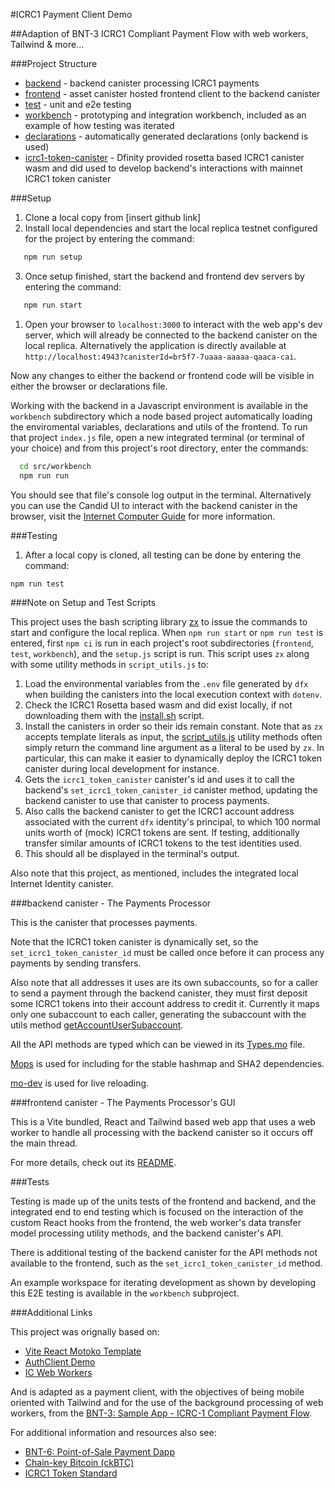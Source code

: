 #ICRC1 Payment Client Demo

##Adaption of BNT-3 ICRC1 Compliant Payment Flow with web workers, Tailwind &amp; more...


###Project Structure
 - [backend](./src/backend/) - backend canister processing ICRC1 payments 
 - [frontend](./src/frontend) - asset canister hosted frontend client to the backend canister
 - [test](./src/test) - unit and e2e testing
 - [workbench](./src/workbench/) - prototyping and integration workbench, included as an example of how testing was iterated
 - [declarations](./src/declarations/) - automatically generated declarations (only backend is used)
 - [icrc1-token-canister](./src/icrc1-token-canister/) - Dfinity provided rosetta based ICRC1 canister wasm and did used to develop backend's interactions with mainnet ICRC1 token canister 

###Setup
 1. Clone a local copy from [insert github link]
 2. Install local dependencies and start the local replica testnet configured for the project by entering the command:
 ```bash
    npm run setup
 ```
 3. Once setup finished, start the  backend and frontend dev servers by entering the command:
 ```bash
    npm run start
 ```
 1. Open your browser to `localhost:3000` to interact with the web app's dev server, which will already be connected to the backend canister on the local replica. Alternatively the application is directly available at `http://localhost:4943?canisterId=br5f7-7uaaa-aaaaa-qaaca-cai`.

Now any changes to either the backend or frontend code will be visible in either the browser or declarations file. 

Working with the backend in a Javascript environment is available in the `workbench` subdirectory which a node based project automatically loading the enviromental variables, declarations and utils of the frontend. To run that project `index.js` file, open a new integrated terminal (or terminal of your choice) and from this project's root directory, enter the commands:

```bash
  cd src/workbench
  npm run run
```
You should see that file's console log output in the terminal. Alternatively you can use the Candid UI to interact with the backend canister in the browser, visit the [Internet Computer Guide](https://internetcomputer.org/docs/current/developer-docs/backend/motoko/candid-ui) for more information.

###Testing
  1. After a local copy is cloned, all testing can be done by entering the command:
```bash
npm run test
```

###Note on Setup and Test Scripts

This project uses the bash scripting library [zx](https://github.com/google/zx) to issue the commands to start and configure the local replica. When `npm run start` or `npm run test` is entered, first `npm ci` is run in each project's root subdirectories (`frontend`, `test`, `workbench`), and the `setup.js` script is run. This script uses `zx` along with some utility methods in `script_utils.js` to:
 1. Load the environmental variables from the `.env` file generated by `dfx` when building the canisters into the local execution context with `dotenv`.
 2. Check the ICRC1 Rosetta based wasm and did exist locally, if not downloading them with the [install.sh](./src/icrc1-token-canister/install.sh) script.
 3. Install the canisters in order so their ids remain constant. Note that as `zx` accepts template literals as input, the [script_utils.js](./script_utils.js) utility methods often simply return the command line argument as a literal to be used by `zx`. In particular, this can make it easier to dynamically deploy the ICRC1 token canister during local development for instance.
 4. Gets the `icrc1_token_canister` canister's id and uses it to call the backend's `set_icrc1_token_canister_id` canister method, updating the backend canister to use that canister to process payments.
 5. Also calls the backend canister to get the ICRC1 account address associated with the current `dfx` identity's principal, to which 100 normal units worth of (mock) ICRC1 tokens are sent. If testing, additionally transfer similar amounts of ICRC1 tokens to the test identities used. 
 6. This should all be displayed in the terminal's output. 

Also note that this project, as mentioned, includes the integrated local Internet Identity canister. 

###backend canister - The Payments Processor

This is the canister that processes payments. 

Note that the ICRC1 token canister is dynamically set, so the `set_icrc1_token_canister_id` must be called once before it can process any payments by sending transfers. 

Also note that all addresses it uses are its own subaccounts, so for a caller to send a payment through the backend canister, they must first deposit some ICRC1 tokens into their account address to credit it. Currently it maps only one subaccount to each caller, generating the subaccount with the utils method [getAccountUserSubaccount](./src/backend/utils.mo#L44). 

All the API methods are typed which can be viewed in its [Types.mo](./src/backend/types.mo) file.  

[Mops](https://mops.one/) is used for including for the stable hashmap and SHA2 dependencies. 

[mo-dev](https://medium.com/dfinity/announcing-the-motoko-dev-server-live-reloading-for-web3-dapps-20363088afb4) is used for live reloading. 

###frontend canister - The Payments Processor's GUI

This is a Vite bundled, React and Tailwind based web app that uses a web worker to handle all processing with the backend canister so it occurs off the main thread. 

For more details, check out its [README](./src/frontend/README.md).

###Tests

Testing is made up of the units tests of the frontend and backend, and the integrated end to end testing which is focused on the interaction of the custom React hooks from the frontend, the web worker's data transfer model processing utility methods, and the backend canister's API. 

There is additional testing of the backend canister for the API methods not available to the frontend, such as the `set_icrc1_token_canister_id` method. 

An example workspace for iterating development as shown by developing this E2E testing is available in the `workbench` subproject. 

###Additional Links

This project was orignally based on: 

- [Vite React Motoko Template](https://github.com/rvanasa/vite-react-motoko/tree/main) 
- [AuthClient Demo](https://github.com/krpeacock/auth-client-demo/tree/main)  
- [IC Web Workers](https://github.com/peterpeterparker/icwebworker/tree/main) 

And is adapted as a payment client, with the objectives of being mobile oriented with Tailwind and for the use of the background processing of web workers, from the [BNT-3: Sample App - ICRC-1 Compliant Payment Flow](https://github.com/dfinity/grant-rfps/issues/7). 

For additional information and resources also see: 
- [BNT-6: Point-of-Sale Payment Dapp](https://github.com/dfinity/grant-rfps/issues/36)
- [Chain-key Bitcoin (ckBTC)](https://internetcomputer.org/docs/current/developer-docs/integrations/bitcoin/ckbtc)
- [ICRC1 Token Standard](https://internetcomputer.org/docs/current/developer-docs/integrations/icrc-1/)